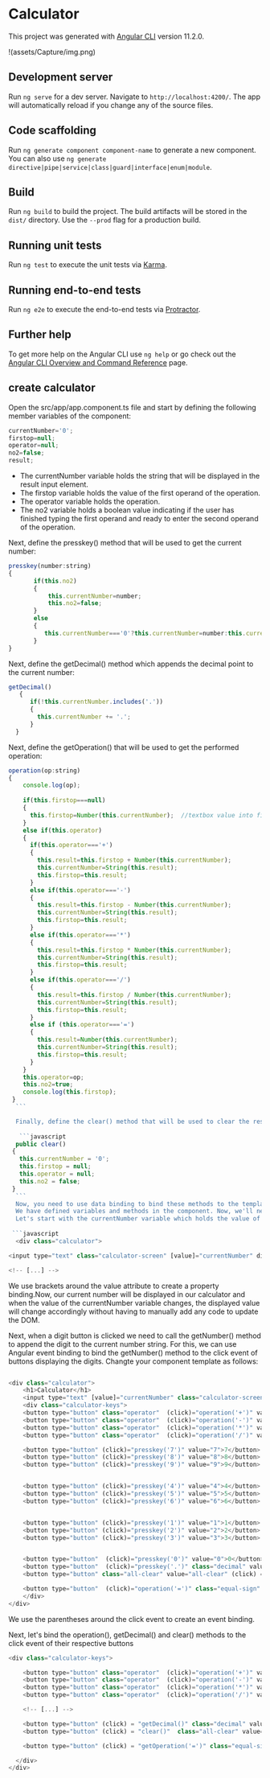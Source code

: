 # Calculator

This project was generated with [Angular CLI](https://github.com/angular/angular-cli) version 11.2.0.

!(assets/Capture/img.png)

## Development server

Run `ng serve` for a dev server. Navigate to `http://localhost:4200/`. The app will automatically reload if you change any of the source files.

## Code scaffolding

Run `ng generate component component-name` to generate a new component. You can also use `ng generate directive|pipe|service|class|guard|interface|enum|module`.

## Build

Run `ng build` to build the project. The build artifacts will be stored in the `dist/` directory. Use the `--prod` flag for a production build.

## Running unit tests

Run `ng test` to execute the unit tests via [Karma](https://karma-runner.github.io).

## Running end-to-end tests

Run `ng e2e` to execute the end-to-end tests via [Protractor](http://www.protractortest.org/).

## Further help

To get more help on the Angular CLI use `ng help` or go check out the [Angular CLI Overview and Command Reference](https://angular.io/cli) page.

## create calculator 
Open the src/app/app.component.ts file and start by defining the following member variables of the component:
```javascript
currentNumber='0'; 
firstop=null;
operator=null;
no2=false; 
result; 
```
* The currentNumber variable holds the string that will be displayed in the result input element.
* The firstop variable holds the value of the first operand of the operation.
* The operator variable holds the operation.
* The no2 variable holds a boolean value indicating if the user has finished typing the first operand and ready to enter the second operand of the operation.

Next, define the presskey() method that will be used to get the current number:
```javascript
presskey(number:string) 
{ 
       if(this.no2) 
       {
           this.currentNumber=number;  
           this.no2=false;  
       }
       else
       {
          this.currentNumber==='0'?this.currentNumber=number:this.currentNumber+=number; 
       }    
}   
```
Next, define the getDecimal() method which appends the decimal point to the current number:
```javascript
getDecimal()
   {
      if(!this.currentNumber.includes('.'))
      {
        this.currentNumber += '.'; 
      }
  }
  ```
  Next, define the getOperation() that will be used to get the performed operation:
  ```javascript
operation(op:string)	
{
      console.log(op);  
      
      if(this.firstop===null)
      {
        this.firstop=Number(this.currentNumber);  //textbox value into firstop
      }
      else if(this.operator)
      {
        if(this.operator==='+')
        {
          this.result=this.firstop + Number(this.currentNumber);  
          this.currentNumber=String(this.result);
          this.firstop=this.result;
        }
        else if(this.operator==='-')
        {
          this.result=this.firstop - Number(this.currentNumber);
          this.currentNumber=String(this.result);
          this.firstop=this.result;
        }
        else if(this.operator==='*')
        {
          this.result=this.firstop * Number(this.currentNumber);
          this.currentNumber=String(this.result);
          this.firstop=this.result;
        }
        else if(this.operator==='/')
        {
          this.result=this.firstop / Number(this.currentNumber);
          this.currentNumber=String(this.result);
          this.firstop=this.result;
        }
        else if (this.operator==='=')
        {
          this.result=Number(this.currentNumber);
          this.currentNumber=String(this.result);
          this.firstop=this.result;
        }
      }
      this.operator=op;
      this.no2=true;
      console.log(this.firstop);
   }
    ```

    Finally, define the clear() method that will be used to clear the result area and reset the calculations
     
     ```javascript
    public clear() 
   {
     this.currentNumber = '0';
     this.firstop = null;
     this.operator = null;
     this.no2 = false;
   }
    ```
    Now, you need to use data binding to bind these methods to the template.
    We have defined variables and methods in the component. Now, we'll need to bind them to the template.
    Let's start with the currentNumber variable which holds the value of the currently typed number. Let's use property binding to bind currentNumber to the value attribute of the <input> element as follows:
   
   ```javascript
    <div class="calculator">

  <input type="text" class="calculator-screen" [value]="currentNumber" disabled />

  <!-- [...] -->
  ```
We use brackets around the value attribute to create a property binding.Now, our current number will be displayed in our calculator and when the value of the currentNumber variable changes, the displayed value will change accordingly without having to manually add any code to update the DOM.

Next, when a digit button is clicked we need to call the getNumber() method to append the digit to the current number string. For this, we can use Angular event binding to bind the getNumber() method to the click event of buttons displaying the digits. Changte your component template as follows:
```javascript

<div class="calculator">
    <h1>Calculator</h1>
    <input type="text" [value]="currentNumber" class="calculator-screen" disabled><br>
    <div class="calculator-keys">
    <button type="button" class="operator"  (click)="operation('+')" value="+">+</button>
    <button type="button" class="operator"  (click)="operation('-')" value="-">-</button>
    <button type="button" class="operator"  (click)="operation('*')" value="*">&times;</button>
    <button type="button" class="operator"  (click)="operation('/')" value="/">&divide;</button>

    <button type="button" (click)="presskey('7')" value="7">7</button>
    <button type="button" (click)="presskey('8')" value="8">8</button>
    <button type="button" (click)="presskey('9')" value="9">9</button>


    <button type="button" (click)="presskey('4')" value="4">4</button>
    <button type="button" (click)="presskey('5')" value="5">5</button>
    <button type="button" (click)="presskey('6')" value="6">6</button>


    <button type="button" (click)="presskey('1')" value="1">1</button>
    <button type="button" (click)="presskey('2')" value="2">2</button>
    <button type="button" (click)="presskey('3')" value="3">3</button>


    <button type="button"  (click)="presskey('0')" value="0">0</button>
    <button type="button"  (click)="presskey('.')" class="decimal" value=".">.</button>
    <button type="button" class="all-clear" value="all-clear" (click) = "clear()">AC</button>

    <button type="button"  (click)="operation('=')" class="equal-sign" value="=">=</button>
    </div>  
</div>

```
We use the parentheses around the click event to create an event binding.

Next, let's bind the operation(), getDecimal() and clear() methods to the click event of their respective buttons

```javascript
<div class="calculator-keys">

    <button type="button" class="operator"  (click)="operation('+')" value="+">+</button>
    <button type="button" class="operator"  (click)="operation('-')" value="-">-</button>
    <button type="button" class="operator"  (click)="operation('*')" value="*">&times;</button>
    <button type="button" class="operator"  (click)="operation('/')" value="/">&divide;</button>

    <!-- [...] -->

    <button type="button" (click) = "getDecimal()" class="decimal" value=".">.</button>
    <button type="button" (click) = "clear()"  class="all-clear" value="all-clear">AC</button>

    <button type="button" (click) = "getOperation('=')" class="equal-sign" value="=">=</button>

  </div>
</div>    
```

